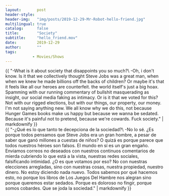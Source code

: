 ```yaml
---
layout:       post
header-style: 
header-img:   "img/posts/2019-12-29-Mr-Robot-hello-friend.jpg"
multilingual: true
catalog:      false
title:        "Society"
subtitle:     "hello_friend.mov"
date:         2019-12-29 
author:       ""
tags:
            - Movies/Shows
---
```


<div class="en post-container">
    {{ "-What is it about society that disappoints you so much?\
        -Oh, i don't know. Is it that we collectively thought Steve Jobs was a great man, when when we knew he made billions off the backs of children? Or maybe it's that it feels like all our heroes are counterfeit. the world itself's just a big hoax. Spamming with our running commentary of bullshit masquerading as insight, our social media faking as intimacy. Or is it that we voted for this? Not with our rigged elections, but with our things, our property, our money. I'm not saying anything new. We all know why we do this, not because Hunger Games books make us happy but because we wanna be sedated. Because it's painful not to pretend, because we're cowards. Fuck society." | markdownify }}
</div>

<div class="es post-container">
    {{ "-¿Qué es lo que tanto te decepciona de la sociedad?\
        -No lo sé. ¿Es porque todos pensamos que Steve Jobs era un gran hombre, a pesar de saber que ganó millones a cuestas de niños? O quizá es porque parece que todos nuestros héroes son falsos. El mundo en sí es un gran engaño. Enviamos correos no deseados con nuestros continuos comentarios de mierda cubriendo lo que está a la vista, nuestras redes sociales, falsificando intimidad. ¿O es que votamos por eso? No con nuestras elecciones arregladas, sino con nuestras cosas, nuestra propiedad, nuestro dinero. No estoy diciendo nada nuevo. Todos sabemos por qué hacemos esto, no porque los libros de Los Juegos Del Hambre nos alegran sino porque queremos estar sedados. Porque es doloroso no fingir, porque somos cobardes. Que se joda la sociedad." | markdownify }}
</div>
